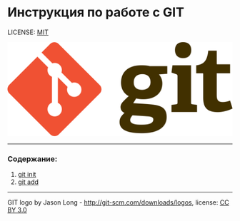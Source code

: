 # Инструкция по работе с GIT

LICENSE: [MIT](./license.md)

![git-logo](./assets/Git-logo.svg.png)

---

### Содержание:
1. [git init](./init.md)
2. [git add](./add.md)

---

GIT logo by Jason Long - http://git-scm.com/downloads/logos, license: [CC BY 3.0](https://creativecommons.org/licenses/by/3.0/)
